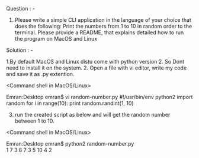 Question : - 

1. Please write a simple CLI application in the language of your choice that does the following:
Print the numbers from 1 to 10 in random order to the terminal.
Please provide a README, that explains detailed how to run the program on MacOS and Linux

Solution : -

1.By default MacOS and Linux distu come with python version 2. So Dont need to install it on the system.
2. Open a file with vi editor, write my code and save it as .py extention.

<Command shell in MacOS/Linux>

Emran:Desktop emran$ vi random-number.py 
#!/usr/bin/env python2
import random
for i in range(10):
    print random.randint(1, 10)

3. run the  created script as below and will get the random number between 1 to 10.

<Command shell in MacOS/Linux>  

Emran:Desktop emran$ python2 random-number.py  
1
7
3
8
7
3
5
10
4
2
